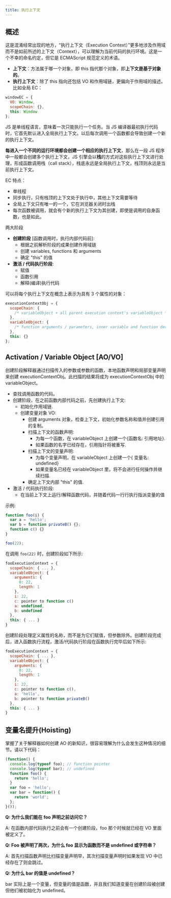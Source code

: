 ```yaml
---
title: 执行上下文
---
```


## 概述

这是混淆经常出现的地方，“执行上下文（Execution Context）”更多地涉及作用域而不是如前所述的上下文（Context），可以理解为当前代码的执行环境。这是一个不幸的命名约定，但它是 ECMAScript 规范定义的术语。

- **上下文**：方法属于哪一个对象，即 this 指代那个对象，即**上下文是基于对象的**。
- **执行上下文**：除了 this 指向还包括 VO 和作用域链，更偏向于作用域的描述。比如全局 EC：

```js
windowEC = {
  VO: Window,
  scopeChain: {},
  this: Window
};
```

JS 是单线程语言，意味着一次只能执行一个任务。当 JS 编译器最初执行代码时，它首先默认进入全局执行上下文。以后每次调用一个函数都会导致创建一个新的执行上下文。

**每进入一个不同的运行环境都会创建一个相应的执行上下文**，那么在一段 JS 程序中一般都会创建多个执行上下文，JS 引擎会以**栈**的方式对这些执行上下文进行处理，形成函数调用栈（call stack），栈底永远是全局执行上下文，栈顶则永远是当前执行上下文。

EC 特点：

- 单线程
- 同步执行，只有栈顶的上下文处于执行中，其他上下文需要等待
- 全局上下文只有唯一的一个，它在浏览器关闭时出栈
- 每次函数被调用，就会有个新的执行上下文为其创建，即使是调用的自身函数，也是如此。

两大阶段

- **创建阶段** [函数调用时，执行内部代码前]:
  - 根据之前解析阶段的成果创建作用域链
  - 创建 variables, functions 和 arguments
  - 确定 "this" 的值
- **激活 / 代码执行阶段**:
  - 赋值
  - 函数引用
  - 解释(编译)执行代码

可以将每个执行上下文在概念上表示为具有 3 个属性的对象：

```js
executionContextObj = {
  scopeChain: {
    /* variableObject + all parent execution context's variableObject */
  },
  variableObject: {
    /* function arguments / parameters, inner variable and function declarations */
  },
  this: {}
};
```

## Activation / Variable Object [AO/VO]

创建阶段解释器通过扫描传入的参数或参数的函数，本地函数声明和局部变量声明来创建 executionContextObj。此扫描的结果将成为 executionContextObj 中的 variableObject。

- 查找调用函数的代码。
- 创建阶段，在之前函数内部代码之前，先创建执行上下文:
  - 初始化作用域链.
  - 创建变量对象 VO:
    - 创建 arguments 对象，检查上下文，初始化参数名称和值并创建引用的复制。
    - 扫描上下文的函数声明:
      - 为每一个函数，在 variableObject 上创建一个{函数名: 引用地址}.
      - 如果函数的名字已经存在，引用指针将被重写.
    - 扫描上下文的变量声明:
      - 为每个变量声明，在 variableObject 上创建一个{ 变量名: undefined}
      - 如果变量名已经在 variableObject 里，将不会进行任何操作并继续扫描.
    - 确定上下文内部 "this" 的值.
- 激活 / 代码执行阶段:
  - 在当前上下文上运行/解释函数代码，并随着代码一行行执行指派变量的值

示例:

```js
function foo(i) {
  var a = 'hello';
  var b = function privateB() {};
  function c() {}
}

foo(22);
```

在调用 `foo(22)` 时，创建阶段如下所示:

```js
fooExecutionContext = {
  scopeChain: { ... },
  variableObject: {
    arguments: {
      0: 22,
      length: 1
    },
    i: 22,
    c: pointer to function c()
    a: undefined,
    b: undefined
  },
  this: { ... }
}
```

创建阶段处理定义属性的名称，而不是为它们赋值，但参数除外。创建阶段完成后，进入函数执行流程，激活/代码执行阶段在函数执行完毕后如下所示:

```js
fooExecutionContext = {
  scopeChain: { ... },
  variableObject: {
    arguments: {
      0: 22,
      length: 1
    },
    i: 22,
    c: pointer to function c(),
    a: 'hello',
    b: pointer to function privateB()
  },
  this: { ... }
}
```

## 变量名提升(Hoisting)

掌握了关于解释器如何创建 AO 的新知识，很容易理解为什么会发生这种情况的细节。请以下代码：

```js
​(function() {
  console.log(typeof foo); // function pointer
  console.log(typeof bar); // undefined
  function foo() {
    return 'hello';
  }
  var foo = 'hello';
  var bar = function() {
    return 'world';
  };
}());​
```

**Q: 为什么我们能在 foo 声明之前访问它？**

A: 在函数内部代码执行之前会有一个创建阶段，foo 那个时候就已经在 VO 里面被定义了。

**Q: Foo 被声明了两次，为什么 foo 显示为函数而不是 undefined 或字符串？**

A: 首先扫描函数声明比扫描变量声明早，其次扫描变量声明时如果发现 VO 中已经存在了则会跳过。

**Q: 为什么 bar 的值是 undefined？**

bar 实际上是一个变量，但变量的值是函数，并且我们知道变量在创建阶段被创建但他们被初始化为 undefined。
